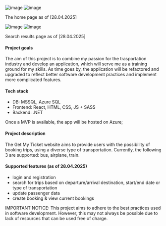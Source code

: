 ![image](https://github.com/user-attachments/assets/f488d167-fb74-4e0c-a533-9df805f5b173)
![image](https://github.com/user-attachments/assets/93686998-e637-4d69-8e16-c04e5d28046e)

The home page as of [28.04.2025]


![image](https://github.com/user-attachments/assets/17c94670-be4a-40dd-9f78-6a8575e052cb)
![image](https://github.com/user-attachments/assets/a3ae53b9-2baf-4bcd-981b-d55c60953c07)


Search results page as of [28.04.2025]  

#### Project goals 
The aim of this project is to combine my passion for the trasportation industry and develop an application, which will serve me as a training ground for my skills. As time goes by, the application will be refactored and upgraded to reflect better software development practices and implement more complicated features.  
#### Tech stack
- DB: MSSQL, Azure SQL 
- Frontend: React, HTML, CSS, JS + SASS
- Backend: .NET 

Once a MVP is available, the app will be hosted on Azure; 

#### Project description
The Get My Ticket website aims to provide users with the possibility of booking trips, using a diverse type of transportation. Currently, the following 3 are supported: bus, airplane, train. 

#### Supported features (as of 28.04.2025)
- login and registration
- search for trips based on departure/arrival destination, start/end date or type of transportation
- update passenger data
- create booking & view current bookings
 
IMPORTANT NOTICE: This project aims to adhere to the best practices used in software development. However, this may not always be possible due to lack of resources that can be used free of charge.

